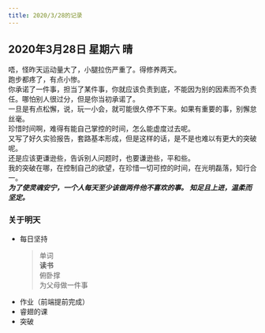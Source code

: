 ```yaml
---
title: 2020/3/28的记录
---
```

## 2020年3月28日 星期六 晴
唔，怪昨天运动量大了，小腿拉伤严重了。得修养两天。  
跑步都疼了，有点小惨。  
你承诺了一件事，担当了某件事，你就应该负责到底，不能因为别的因素而不负责任。哪怕别人很过分，但是你当初承诺了。  
一旦是有点松懈，说，玩一小会，就可能很久停不下来。如果有重要的事，别懈怠丝毫。  
珍惜时间啊，难得有能自己掌控的时间，怎么能虚度过去呢。  
又写了好久实验报告，套路基本形成，但是这样的话，是不是也难以有更大的突破呢。  
还是应该更谦逊些，告诉别人问题时，也要谦逊些，平和些。  
我的突破在哪，在控制自己的欲望，在珍惜一切可控的时间，在光明磊落，知行合一。  
***为了使灵魂安宁，一个人每天至少该做两件他不喜欢的事。***
***知足且上进，温柔而坚定。***
### 关于明天
* 每日坚持
	> 单词  
	> **读书**  
	> 俯卧撑  
	> 为父母做一件事
* 作业（前端提前完成）  
* 睿翅的课  
* 突破